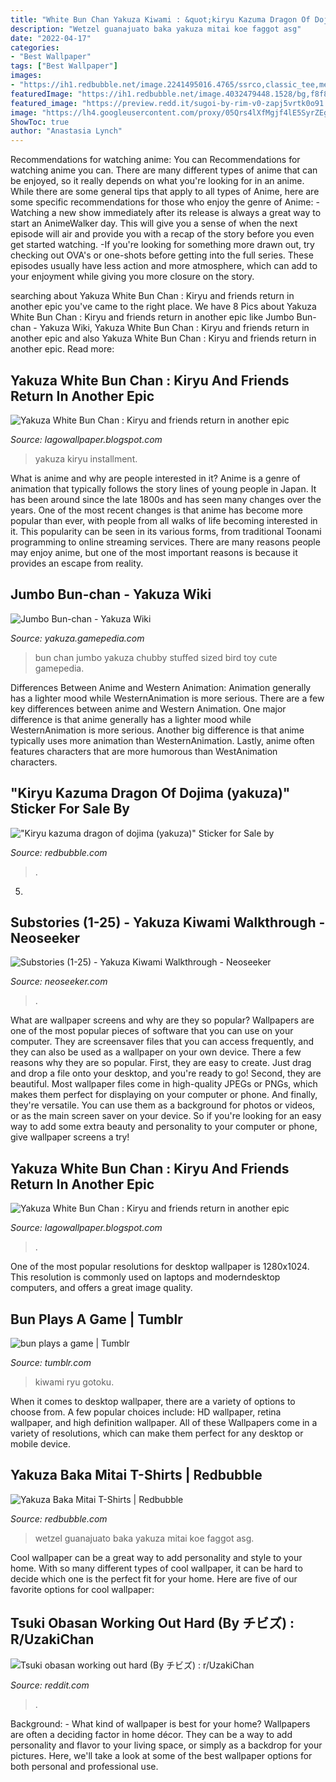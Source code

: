 ```yaml
---
title: "White Bun Chan Yakuza Kiwami : &quot;kiryu Kazuma Dragon Of Dojima (yakuza)&quot; Sticker For Sale By"
description: "Wetzel guanajuato baka yakuza mitai koe faggot asg"
date: "2022-04-17"
categories:
- "Best Wallpaper"
tags: ["Best Wallpaper"]
images:
- "https://ih1.redbubble.net/image.2241495016.4765/ssrco,classic_tee,mens,fafafa:ca443f4786,front_alt,square_product,600x600.jpg"
featuredImage: "https://ih1.redbubble.net/image.4032479448.1528/bg,f8f8f8-flat,750x,075,f-pad,750x1000,f8f8f8.jpg"
featured_image: "https://preview.redd.it/sugoi-by-rim-v0-zapj5vrtk0o91.jpg?width=320&amp;crop=smart&amp;auto=webp&amp;s=a9a9647185c3f4560549a67687a54c30eaa494fd"
image: "https://lh4.googleusercontent.com/proxy/05Qrs4lXfMgjf4lE5SyrZEgSHpGWDUe4jPO8eRmxZvMixaSgdXpjveiyPQeBWIMCQNxJ4ejD36A1u9dqvjoS4FJ50PqGvowb6s_GSaFPf2G_rCCDwWzphD0H-09ceFii"
ShowToc: true
author: "Anastasia Lynch"
---
```



Recommendations for watching anime: You can
Recommendations for watching anime you can. There are many different types of anime that can be enjoyed, so it really depends on what you're looking for in an anime. While there are some general tips that apply to all types of Anime, here are some specific recommendations for those who enjoy the genre of Anime: 
-Watching a new show immediately after its release is always a great way to start an AnimeWalker day. This will give you a sense of when the next episode will air and provide you with a recap of the story before you even get started watching. 
-If you're looking for something more drawn out, try checking out OVA's or one-shots before getting into the full series. These episodes usually have less action and more atmosphere, which can add to your enjoyment while giving you more closure on the story.

	

		
searching about Yakuza White Bun Chan : Kiryu and friends return in another epic you've came to the right place. We have 8 Pics about Yakuza White Bun Chan : Kiryu and friends return in another epic like Jumbo Bun-chan - Yakuza Wiki, Yakuza White Bun Chan : Kiryu and friends return in another epic and also Yakuza White Bun Chan : Kiryu and friends return in another epic. Read more:
		
    
## Yakuza White Bun Chan : Kiryu And Friends Return In Another Epic

<img loading=lazy src="http://www.gamersheroes.com/wp-content/uploads/2017/08/Substory-7-Man-On-A-Ledg-900x506.jpg" onerror="this.onerror=null;this.src='https://tse1.mm.bing.net/th?id=OIP.idPRXLeDpZkZ1omSjXX8mAHaEK&amp;pid=15.1';" alt="Yakuza White Bun Chan : Kiryu and friends return in another epic">

_Source: lagowallpaper.blogspot.com_

>yakuza kiryu installment. 

	

What is anime and why are people interested in it?
Anime is a genre of animation that typically follows the story lines of young people in Japan. It has been around since the late 1800s and has seen many changes over the years. One of the most recent changes is that anime has become more popular than ever, with people from all walks of life becoming interested in it. This popularity can be seen in its various forms, from traditional Toonami programming to online streaming services. There are many reasons people may enjoy anime, but one of the most important reasons is because it provides an escape from reality.

    
## Jumbo Bun-chan - Yakuza Wiki

<img loading=lazy src="https://gamepedia.cursecdn.com/yakuza_gamepedia_en/6/6d/Jumbo_Bun-chan.jpg?version=8b773d02da4d8a8d25498c7d696dde2e" onerror="this.onerror=null;this.src='https://tse2.mm.bing.net/th?id=OIP.g7TMFlBJyZYmqlt0vAS8mAAAAA&amp;pid=15.1';" alt="Jumbo Bun-chan - Yakuza Wiki">

_Source: yakuza.gamepedia.com_

>bun chan jumbo yakuza chubby stuffed sized bird toy cute gamepedia. 

	

Differences Between Anime and Western Animation: Animation generally has a lighter mood while WesternAnimation is more serious.
There are a few key differences between anime and Western Animation. One major difference is that anime generally has a lighter mood while WesternAnimation is more serious. Another big difference is that anime typically uses more animation than WesternAnimation. Lastly, anime often features characters that are more humorous than WestAnimation characters.

    
## &quot;Kiryu Kazuma Dragon Of Dojima (yakuza)&quot; Sticker For Sale By

<img loading=lazy src="https://ih1.redbubble.net/image.4032479448.1528/bg,f8f8f8-flat,750x,075,f-pad,750x1000,f8f8f8.jpg" onerror="this.onerror=null;this.src='https://tse2.mm.bing.net/th?id=OIP.Apz6355JGSUJJIQOMTMQkQHaJ4&amp;pid=15.1';" alt="&quot;Kiryu kazuma dragon of dojima (yakuza)&quot; Sticker for Sale by">

_Source: redbubble.com_

>. 

	

5.

    
## Substories (1-25) - Yakuza Kiwami Walkthrough - Neoseeker

<img loading=lazy src="https://cdn.staticneo.com/ew/e/ec/Substory_23_TheCraneGame_Map.jpg" onerror="this.onerror=null;this.src='https://tse1.mm.bing.net/th?id=OIP.0aBlhPrfTDQUSO-DLVUIbQHaEK&amp;pid=15.1';" alt="Substories (1-25) - Yakuza Kiwami Walkthrough - Neoseeker">

_Source: neoseeker.com_

>. 

	

What are wallpaper screens and why are they so popular?
Wallpapers are one of the most popular pieces of software that you can use on your computer. They are screensaver files that you can access frequently, and they can also be used as a wallpaper on your own device. There a few reasons why they are so popular. First, they are easy to create. Just drag and drop a file onto your desktop, and you're ready to go! Second, they are beautiful. Most wallpaper files come in high-quality JPEGs or PNGs, which makes them perfect for displaying on your computer or phone. And finally, they're versatile. You can use them as a background for photos or videos, or as the main screen saver on your device. So if you're looking for an easy way to add some extra beauty and personality to your computer or phone, give wallpaper screens a try!

    
## Yakuza White Bun Chan : Kiryu And Friends Return In Another Epic

<img loading=lazy src="https://lh4.googleusercontent.com/proxy/05Qrs4lXfMgjf4lE5SyrZEgSHpGWDUe4jPO8eRmxZvMixaSgdXpjveiyPQeBWIMCQNxJ4ejD36A1u9dqvjoS4FJ50PqGvowb6s_GSaFPf2G_rCCDwWzphD0H-09ceFii" onerror="this.onerror=null;this.src='https://tse2.mm.bing.net/th?id=OIP.2QIWf7Nheoj0W_g8ZKOpdAHaGm&amp;pid=15.1';" alt="Yakuza White Bun Chan : Kiryu and friends return in another epic">

_Source: lagowallpaper.blogspot.com_

>. 

	

One of the most popular resolutions for desktop wallpaper is 1280x1024. This resolution is commonly used on laptops and moderndesktop computers, and offers a great image quality.

    
## Bun Plays A Game | Tumblr

<img loading=lazy src="https://64.media.tumblr.com/5df723b9764052a0111303d1a39e8ee2/tumblr_pnih7rqrej1tepjnb_1280.png" onerror="this.onerror=null;this.src='https://tse4.mm.bing.net/th?id=OIP.OQhyBB0a0v-DSdCEesb4ZAHaFL&amp;pid=15.1';" alt="bun plays a game | Tumblr">

_Source: tumblr.com_

>kiwami ryu gotoku. 

	

When it comes to desktop wallpaper, there are a variety of options to choose from. A few popular choices include: HD wallpaper, retina wallpaper, and high definition wallpaper. All of these Wallpapers come in a variety of resolutions, which can make them perfect for any desktop or mobile device. 

    
## Yakuza Baka Mitai T-Shirts | Redbubble

<img loading=lazy src="https://ih1.redbubble.net/image.2241495016.4765/ssrco,classic_tee,mens,fafafa:ca443f4786,front_alt,square_product,600x600.jpg" onerror="this.onerror=null;this.src='https://tse3.mm.bing.net/th?id=OIP.rEbuInVJTlmUDvJBS9qn_AHaHZ&amp;pid=15.1';" alt="Yakuza Baka Mitai T-Shirts | Redbubble">

_Source: redbubble.com_

>wetzel guanajuato baka yakuza mitai koe faggot asg. 

	

Cool wallpaper can be a great way to add personality and style to your home. With so many different types of cool wallpaper, it can be hard to decide which one is the perfect fit for your home. Here are five of our favorite options for cool wallpaper: 

    
## Tsuki Obasan Working Out Hard (By チビズ) : R/UzakiChan

<img loading=lazy src="https://preview.redd.it/sugoi-by-rim-v0-zapj5vrtk0o91.jpg?width=320&amp;crop=smart&amp;auto=webp&amp;s=a9a9647185c3f4560549a67687a54c30eaa494fd" onerror="this.onerror=null;this.src='https://tse4.mm.bing.net/th?id=OIP.RBwtHt1X4hQd_-vwaurGNQAAAA&amp;pid=15.1';" alt="Tsuki obasan working out hard (By チビズ) : r/UzakiChan">

_Source: reddit.com_

>. 

	

Background: - What kind of wallpaper is best for your home?
Wallpapers are often a deciding factor in home décor. They can be a way to add personality and flavor to your living space, or simply as a backdrop for your pictures. Here, we'll take a look at some of the best wallpaper options for both personal and professional use.


